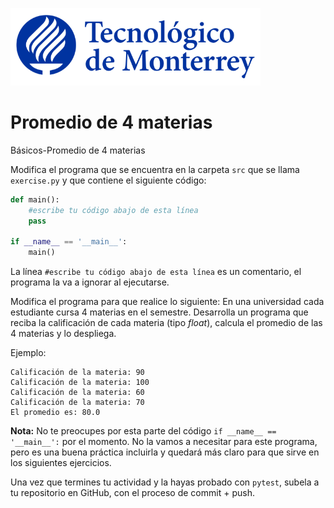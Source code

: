 ![Tec de Monterrey](../../images/logotecmty.png)
# Promedio de 4 materias
Básicos-Promedio de 4 materias

Modifica el programa que se encuentra en la carpeta `src` que se llama `exercise.py` y que contiene el siguiente código:

```python
def main():
    #escribe tu código abajo de esta línea
    pass

if __name__ == '__main__':
    main()
```

La línea `#escribe tu código abajo de esta línea` es un comentario, el programa la va a ignorar al ejecutarse.

Modifica el programa para que realice lo siguiente:
En una universidad cada estudiante cursa 4 materias en el semestre. Desarrolla un programa que reciba la calificación de cada materia (tipo <i>float</i>), calcula el promedio de las 4 materias y lo despliega.

Ejemplo:
```
Calificación de la materia: 90
Calificación de la materia: 100
Calificación de la materia: 60
Calificación de la materia: 70
El promedio es: 80.0
```

**Nota:** No te preocupes por esta parte del código `if __name__ == '__main__':` por el momento. No la vamos a necesitar para este programa, pero es una buena práctica incluirla y quedará más claro para que sirve en los siguientes ejercicios.

Una vez que termines tu actividad y la hayas probado con `pytest`, subela a tu repositorio en GitHub, con el proceso de commit + push.
